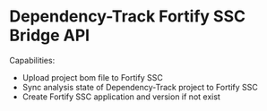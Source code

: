 # Dependency-Track Fortify SSC Bridge API

Capabilities:
* Upload project bom file to Fortify SSC
* Sync analysis state of Dependency-Track project to Fortify SSC
* Create Fortify SSC application and version if not exist
